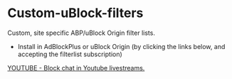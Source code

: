 # Custom-uBlock-filters
Custom, site specific ABP/uBlock Origin filter lists.

- Install in AdBlockPlus or uBlock Origin (by clicking the links below, and accepting the filterlist subscription)

[YOUTUBE - Block chat in Youtube livestreams.](abp:subscribe?location=https://raw.githubusercontent.com/Betsy25/Custom-uBlock-filters/master/Youtube-Block_livestream_chat.txt)
